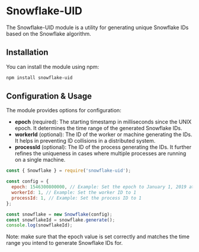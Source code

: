 # Snowflake-UID

The Snowflake-UID module is a utility for generating unique Snowflake IDs based on the Snowflake algorithm.

## Installation

You can install the module using npm:

```bash
npm install snowflake-uid
```

## Configuration & Usage
The module provides options for configuration:

- **epoch** (required): The starting timestamp in milliseconds since the UNIX epoch. It determines the time range of the generated Snowflake IDs.
- **workerId** (optional): The ID of the worker or machine generating the IDs. It helps in preventing ID collisions in a distributed system.
- **processId** (optional): The ID of the process generating the IDs. It further refines the uniqueness in cases where multiple processes are running on a single machine.

```js
const { Snowflake } = require('snowflake-uid');

const config = {
  epoch: 1546300800000, // Example: Set the epoch to January 1, 2019 at 00:00:00
  workerId: 1, // Example: Set the worker ID to 1
  processId: 1, // Example: Set the process ID to 1
};

const snowflake = new Snowflake(config);
const snowflakeId = snowflake.generate();
console.log(snowflakeId);
```

Note: make sure that the epoch value is set correctly and matches the time range you intend to generate Snowflake IDs for.